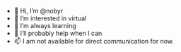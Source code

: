 - 👋 Hi, I’m @nobyr
- 👀 I’m interested in virtual
- 🌱 I’m always learning
- 💞️ I’ll probably help when I can
- 📫 I am not available for direct communication for now.

<!---
nobyr/nobyr is a ✨ special ✨ repository because its `README.md` (this file) appears on your GitHub profile.
You can click the Preview link to take a look at your changes.
--->
